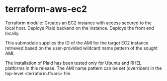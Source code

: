 # terraform-aws-ec2
Terraform module:
Creates an EC2 instance with access secured to the local host.
Deploys Plaid backend on the instance.
Deploys the front end locally.

This submodule supplies the ID of the AMI for the target EC2 instance
retrieved based on the user-provided wildcard name pattern of the sought AMI.

The installation of Plaid has been tested only for Ubuntu and RHEL platforms in this release.
The AMI name pattern can be set (overriden) in the top-level <terraform.tfvars> file.


